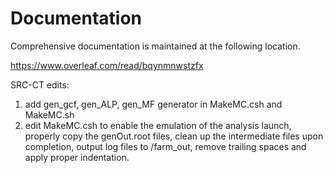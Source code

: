 # Documentation

Comprehensive documentation is maintained at the following location.

https://www.overleaf.com/read/bqynmnwstzfx

SRC-CT edits:
1. add gen_gcf, gen_ALP, gen_MF generator in MakeMC.csh and MakeMC.sh
2. edit MakeMC.csh to enable the emulation of the analysis launch, properly copy the genOut.root files, clean up the intermediate files upon completion, output log files to /farm_out, remove trailing spaces and apply proper indentation.